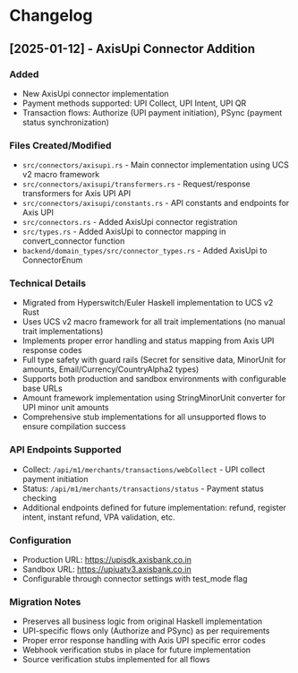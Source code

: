 # Changelog

## [2025-01-12] - AxisUpi Connector Addition

### Added
- New AxisUpi connector implementation
- Payment methods supported: UPI Collect, UPI Intent, UPI QR
- Transaction flows: Authorize (UPI payment initiation), PSync (payment status synchronization)

### Files Created/Modified
- `src/connectors/axisupi.rs` - Main connector implementation using UCS v2 macro framework
- `src/connectors/axisupi/transformers.rs` - Request/response transformers for Axis UPI API
- `src/connectors/axisupi/constants.rs` - API constants and endpoints for Axis UPI
- `src/connectors.rs` - Added AxisUpi connector registration
- `src/types.rs` - Added AxisUpi to connector mapping in convert_connector function
- `backend/domain_types/src/connector_types.rs` - Added AxisUpi to ConnectorEnum

### Technical Details
- Migrated from Hyperswitch/Euler Haskell implementation to UCS v2 Rust
- Uses UCS v2 macro framework for all trait implementations (no manual trait implementations)
- Implements proper error handling and status mapping from Axis UPI response codes
- Full type safety with guard rails (Secret<String> for sensitive data, MinorUnit for amounts, Email/Currency/CountryAlpha2 types)
- Supports both production and sandbox environments with configurable base URLs
- Amount framework implementation using StringMinorUnit converter for UPI minor unit amounts
- Comprehensive stub implementations for all unsupported flows to ensure compilation success

### API Endpoints Supported
- Collect: `/api/m1/merchants/transactions/webCollect` - UPI collect payment initiation
- Status: `/api/m1/merchants/transactions/status` - Payment status checking
- Additional endpoints defined for future implementation: refund, register intent, instant refund, VPA validation, etc.

### Configuration
- Production URL: https://upisdk.axisbank.co.in
- Sandbox URL: https://upiuatv3.axisbank.co.in
- Configurable through connector settings with test_mode flag

### Migration Notes
- Preserves all business logic from original Haskell implementation
- UPI-specific flows only (Authorize and PSync) as per requirements
- Proper error response handling with Axis UPI specific error codes
- Webhook verification stubs in place for future implementation
- Source verification stubs implemented for all flows